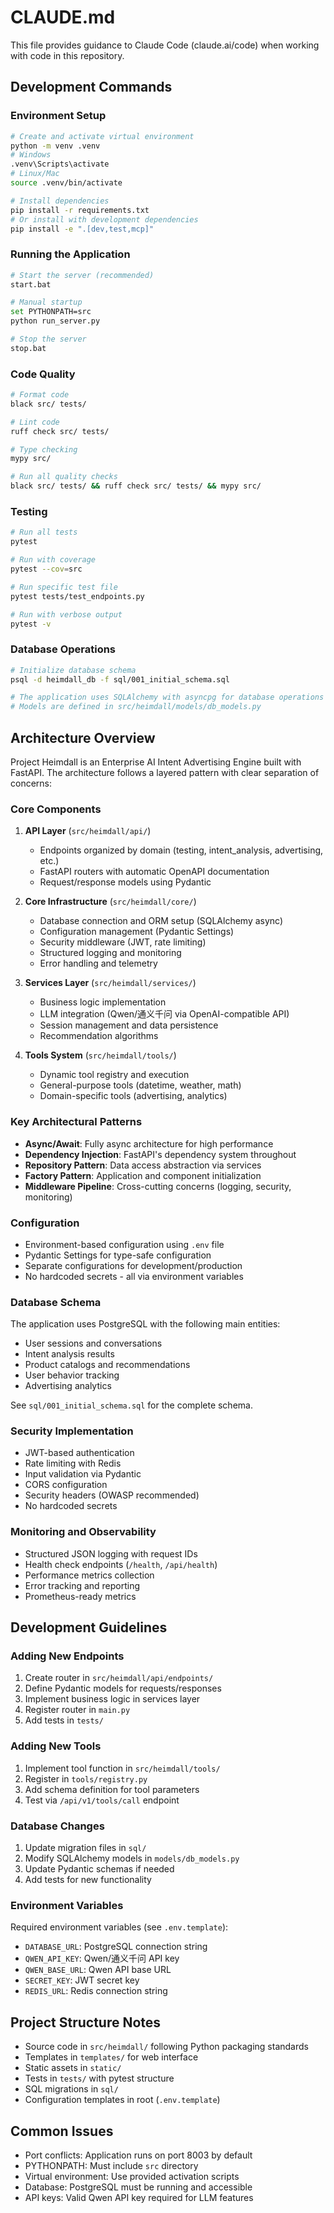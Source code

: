 # CLAUDE.md

This file provides guidance to Claude Code (claude.ai/code) when working with code in this repository.

## Development Commands

### Environment Setup
```bash
# Create and activate virtual environment
python -m venv .venv
# Windows
.venv\Scripts\activate
# Linux/Mac
source .venv/bin/activate

# Install dependencies
pip install -r requirements.txt
# Or install with development dependencies
pip install -e ".[dev,test,mcp]"
```

### Running the Application
```bash
# Start the server (recommended)
start.bat

# Manual startup
set PYTHONPATH=src
python run_server.py

# Stop the server
stop.bat
```

### Code Quality
```bash
# Format code
black src/ tests/

# Lint code
ruff check src/ tests/

# Type checking
mypy src/

# Run all quality checks
black src/ tests/ && ruff check src/ tests/ && mypy src/
```

### Testing
```bash
# Run all tests
pytest

# Run with coverage
pytest --cov=src

# Run specific test file
pytest tests/test_endpoints.py

# Run with verbose output
pytest -v
```

### Database Operations
```bash
# Initialize database schema
psql -d heimdall_db -f sql/001_initial_schema.sql

# The application uses SQLAlchemy with asyncpg for database operations
# Models are defined in src/heimdall/models/db_models.py
```

## Architecture Overview

Project Heimdall is an Enterprise AI Intent Advertising Engine built with FastAPI. The architecture follows a layered pattern with clear separation of concerns:

### Core Components

1. **API Layer** (`src/heimdall/api/`)
   - Endpoints organized by domain (testing, intent_analysis, advertising, etc.)
   - FastAPI routers with automatic OpenAPI documentation
   - Request/response models using Pydantic

2. **Core Infrastructure** (`src/heimdall/core/`)
   - Database connection and ORM setup (SQLAlchemy async)
   - Configuration management (Pydantic Settings)
   - Security middleware (JWT, rate limiting)
   - Structured logging and monitoring
   - Error handling and telemetry

3. **Services Layer** (`src/heimdall/services/`)
   - Business logic implementation
   - LLM integration (Qwen/通义千问 via OpenAI-compatible API)
   - Session management and data persistence
   - Recommendation algorithms

4. **Tools System** (`src/heimdall/tools/`)
   - Dynamic tool registry and execution
   - General-purpose tools (datetime, weather, math)
   - Domain-specific tools (advertising, analytics)

### Key Architectural Patterns

- **Async/Await**: Fully async architecture for high performance
- **Dependency Injection**: FastAPI's dependency system throughout
- **Repository Pattern**: Data access abstraction via services
- **Factory Pattern**: Application and component initialization
- **Middleware Pipeline**: Cross-cutting concerns (logging, security, monitoring)

### Configuration

- Environment-based configuration using `.env` file
- Pydantic Settings for type-safe configuration
- Separate configurations for development/production
- No hardcoded secrets - all via environment variables

### Database Schema

The application uses PostgreSQL with the following main entities:
- User sessions and conversations
- Intent analysis results
- Product catalogs and recommendations
- User behavior tracking
- Advertising analytics

See `sql/001_initial_schema.sql` for the complete schema.

### Security Implementation

- JWT-based authentication
- Rate limiting with Redis
- Input validation via Pydantic
- CORS configuration
- Security headers (OWASP recommended)
- No hardcoded secrets

### Monitoring and Observability

- Structured JSON logging with request IDs
- Health check endpoints (`/health`, `/api/health`)
- Performance metrics collection
- Error tracking and reporting
- Prometheus-ready metrics

## Development Guidelines

### Adding New Endpoints

1. Create router in `src/heimdall/api/endpoints/`
2. Define Pydantic models for requests/responses
3. Implement business logic in services layer
4. Register router in `main.py`
5. Add tests in `tests/`

### Adding New Tools

1. Implement tool function in `src/heimdall/tools/`
2. Register in `tools/registry.py`
3. Add schema definition for tool parameters
4. Test via `/api/v1/tools/call` endpoint

### Database Changes

1. Update migration files in `sql/`
2. Modify SQLAlchemy models in `models/db_models.py`
3. Update Pydantic schemas if needed
4. Add tests for new functionality

### Environment Variables

Required environment variables (see `.env.template`):
- `DATABASE_URL`: PostgreSQL connection string
- `QWEN_API_KEY`: Qwen/通义千问 API key
- `QWEN_BASE_URL`: Qwen API base URL
- `SECRET_KEY`: JWT secret key
- `REDIS_URL`: Redis connection string

## Project Structure Notes

- Source code in `src/heimdall/` following Python packaging standards
- Templates in `templates/` for web interface
- Static assets in `static/`
- Tests in `tests/` with pytest structure
- SQL migrations in `sql/`
- Configuration templates in root (`.env.template`)

## Common Issues

- Port conflicts: Application runs on port 8003 by default
- PYTHONPATH: Must include `src` directory
- Virtual environment: Use provided activation scripts
- Database: PostgreSQL must be running and accessible
- API keys: Valid Qwen API key required for LLM features
